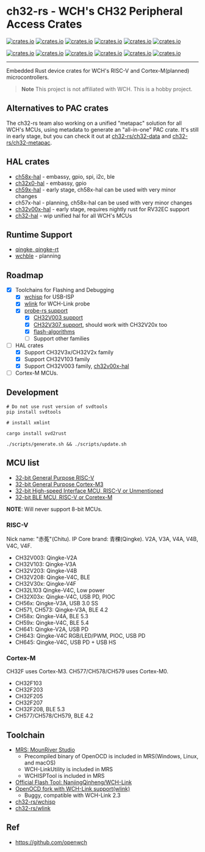 # ch32-rs - WCH's CH32 Peripheral Access Crates

[![crates.io](https://img.shields.io/crates/v/ch32v0.svg?label=ch32v0)](https://crates.io/crates/ch32v0)
[![crates.io](https://img.shields.io/crates/v/ch32v1.svg?label=ch32v1)](https://crates.io/crates/ch32v1)
[![crates.io](https://img.shields.io/crates/v/ch32v2.svg?label=ch32v2)](https://crates.io/crates/ch32v2)
[![crates.io](https://img.shields.io/crates/v/ch32v3.svg?label=ch32v3)](https://crates.io/crates/ch32v3)
[![crates.io](https://img.shields.io/crates/v/ch32x0.svg?label=ch32x0)](https://crates.io/crates/ch32x0)
[![crates.io](https://img.shields.io/crates/v/ch32l1.svg?label=ch32l1)](https://crates.io/crates/ch32l1)

[![crates.io](https://img.shields.io/crates/v/ch56x.svg?label=ch56x)](https://crates.io/crates/ch56x)
[![crates.io](https://img.shields.io/crates/v/ch57x.svg?label=ch57x)](https://crates.io/crates/ch57x)
[![crates.io](https://img.shields.io/crates/v/ch58x.svg?label=ch58x)](https://crates.io/crates/ch58x)
[![crates.io](https://img.shields.io/crates/v/ch59x.svg?label=ch59x)](https://crates.io/crates/ch59x)
[![crates.io](https://img.shields.io/crates/v/ch641.svg?label=ch641)](https://crates.io/crates/ch641)
[![crates.io](https://img.shields.io/crates/v/ch643.svg?label=ch643)](https://crates.io/crates/ch643)

---

Embedded Rust device crates for WCH's RISC-V and Cortex-M(planned) microcontrollers.

> **Note**
> This project is not affiliated with WCH. This is a hobby project.

## Alternatives to PAC crates

The ch32-rs team also working on a unified "metapac" solution for all WCH's MCUs, using metadata to generate an "all-in-one" PAC crate.
It's still in early stage, but you can check it out at [ch32-rs/ch32-data](https://github.com/ch32-rs/ch32-data) and
[ch32-rs/ch32-metapac](https://github.com/ch32-rs/ch32-metapac).

## HAL crates

- [ch58x-hal](https://github.com/ch32-rs/ch58x-hal) - embassy, gpio, spi, i2c, ble
- [ch32x0-hal](https://github.com/ch32-rs/ch32x0-hal) - embassy, gpio
- [ch59x-hal](https://github.com/ch32-rs/ch59x-hal) - early stage, ch58x-hal can be used with very minor changes
- ch57x-hal - planning, ch58x-hal can be used with very minor changes
- [ch32v00x-hal](https://github.com/ch32-rs/ch32v00x-hal) - early stage, requires nightly rust for RV32EC support
- [ch32-hal](https://github.com/ch32-rs/ch32-hal) - wip unified hal for all WCH's MCUs

## Runtime Support

- [qingke, qingke-rt](https://github.com/ch32-rs/qingke)
- [wchble](https://github.com/ch32-rs/wchble) - planning

## Roadmap

- [x] Toolchains for Flashing and Debugging
  - [x] [wchisp](https://github.com/ch32-rs/wchisp) for USB-ISP
  - [x] [wlink](https://github.com/ch32-rs/wlink) for WCH-Link probe
  - [x] [probe-rs support](https://github.com/probe-rs/probe-rs/pull/1437)
    - [x] [CH32V003 support](https://github.com/probe-rs/probe-rs/pull/1876)
    - [x] [CH32V307 support](https://github.com/probe-rs/probe-rs/pull/2136), should work with CH32V20x too
    - [x] [flash-algorithms](https://github.com/ch32-rs/flash-algorithms)
    - [ ] Support other families
- [ ] HAL crates
  - [x] Support CH32V3x/CH32V2x family
  - [x] Support CH32V103 family
  - [x] Support CH32V003 family, [ch32v00x-hal](https://github.com/ch32-rs/ch32v00x-hal)
- [ ] Cortex-M MCUs.

## Development

```shell
# Do not use rust version of svdtools
pip install svdtools

# install xmlint

cargo install svd2rust

./scripts/generate.sh && ./scripts/update.sh
```

## MCU list

- [32-bit General Purpose RISC-V](http://www.wch-ic.com/products/categories/47.html?pid=5)
- [32-bit General Purpose Cortex-M3](http://www.wch-ic.com/products/categories/66.html?pid=5)
- [32-bit High-speed Interface MCU, RISC-V or Unmentioned](http://www.wch-ic.com/products/categories/67.html?pid=5)
- [32-bit BLE MCU, RISC-V or Coretex-M](http://www.wch-ic.com/products/categories/68.html?pid=5)

**NOTE**: Will never support 8-bit MCUs.

### RISC-V

Nick name: "赤菟"(Chitu). IP Core brand: 青稞(Qingke). V2A, V3A, V4A, V4B, V4C, V4F.

- CH32V003: Qingke-V2A
- CH32V103: Qingke-V3A
- CH32V203: Qingke-V4B
- CH32V208: Qingke-V4C, BLE
- CH32V30x: Qingke-V4F
- CH32L103 Qingke-V4C, Low power
- CH32X03x: Qingke-V4C, USB PD, PIOC
- CH56x: Qingke-V3A, USB 3.0 SS
- CH571, CH573: Qingke-V3A, BLE 4.2
- CH58x: Qingke-V4A, BLE 5.3
- CH59x: Qingke-V4C, BLE 5.4
- CH641: Qingke-V2A, USB PD
- CH643: Qingke-V4C RGB/LED/PWM, PIOC, USB PD
- CH645: Qingke-V4C, USB PD + USB HS

### Cortex-M

CH32F uses Cortex-M3.
CH577/CH578/CH579 uses Cortex-M0.

- CH32F103
- CH32F203
- CH32F205
- CH32F207
- CH32F208, BLE 5.3
- CH577/CH578/CH579, BLE 4.2

## Toolchain

- [MRS: MounRiver Studio](http://www.mounriver.com/)
  - Precompiled binary of OpenOCD is included in MRS(Windows, Linux, and macOS)
  - WCH-LinkUtility is included in MRS
  - WCHISPTool is included in MRS
- [Official Flash Tool: NanjingQinheng/WCH-Link](https://github.com/NanjingQinheng/WCH-Link)
- [OpenOCD fork with WCH-Link support(wlink)](https://github.com/jiegec/riscv-openocd/tree/wch)
  - Buggy, compatible with WCH-Link 2.3
- [ch32-rs/wchisp](https://github.com/ch32-rs/wchisp)
- [ch32-rs/wlink](https://github.com/ch32-rs/wlink)

## Ref

- <https://github.com/openwch>
